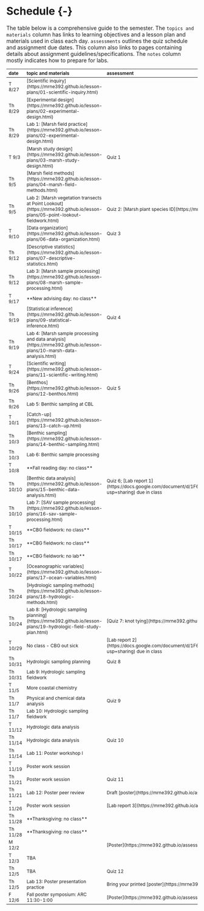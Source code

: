 # Schedule {-}

The table below is a comprehensive guide to the semester. The `topics and materials` column has links to learning objectives and a lesson plan and materials used in class each day. `assessments` outlines the quiz schedule and assignment due dates. This column also links to pages containing details about assignment guidelines/specifications. The `notes` column mostly indicates how to prepare for labs. 

<table class="table table-hover" style="font-size: 12px; margin-left: auto; margin-right: auto;">
 <thead>
  <tr>
   <th style="text-align:left;position: sticky; top:0; background-color: #FFFFFF;"> date </th>
   <th style="text-align:left;position: sticky; top:0; background-color: #FFFFFF;"> topic and materials </th>
   <th style="text-align:left;position: sticky; top:0; background-color: #FFFFFF;"> assessment </th>
   <th style="text-align:left;position: sticky; top:0; background-color: #FFFFFF;"> notes </th>
  </tr>
 </thead>
<tbody>
  <tr>
   <td style="text-align:left;"> T 8/27 </td>
   <td style="text-align:left;"> [Scientific inquiry](https://mrne392.github.io/lesson-plans/01-scientific-inquiry.html) </td>
   <td style="text-align:left;">  </td>
   <td style="text-align:left;">  </td>
  </tr>
  <tr>
   <td style="text-align:left;"> Th 8/29 </td>
   <td style="text-align:left;"> [Experimental design](https://mrne392.github.io/lesson-plans/02-experimental-design.html) </td>
   <td style="text-align:left;">  </td>
   <td style="text-align:left;">  </td>
  </tr>
  <tr>
   <td style="text-align:left;"> Th 8/29 </td>
   <td style="text-align:left;"> Lab 1: [Marsh field practice](https://mrne392.github.io/lesson-plans/02-experimental-design.html) </td>
   <td style="text-align:left;">  </td>
   <td style="text-align:left;"> Lab is in the marsh on campus. Wear long pants and bring waterproof boots. Be prepared to spend most of the afternoon outside. Guest instructor - Kylie Cherneskie. </td>
  </tr>
  <tr>
   <td style="text-align:left;"> T 9/3 </td>
   <td style="text-align:left;"> [Marsh study design](https://mrne392.github.io/lesson-plans/03-marsh-study-design.html) </td>
   <td style="text-align:left;"> Quiz 1 </td>
   <td style="text-align:left;"> Bring your notes for the quiz; notes must be on paper (typed or hand-written) </td>
  </tr>
  <tr>
   <td style="text-align:left;"> Th 9/5 </td>
   <td style="text-align:left;"> [Marsh field methods](https://mrne392.github.io/lesson-plans/04-marsh-field-methods.html) </td>
   <td style="text-align:left;">  </td>
   <td style="text-align:left;">  </td>
  </tr>
  <tr>
   <td style="text-align:left;"> Th 9/5 </td>
   <td style="text-align:left;"> Lab 2: [Marsh vegetation transects at Point Lookout](https://mrne392.github.io/lesson-plans/05-point-lookout-fieldwork.html) </td>
   <td style="text-align:left;"> Quiz 2: [Marsh plant species ID](https://mrne392.github.io/assessment/marsh-species.html) </td>
   <td style="text-align:left;"> Lab is at Point Lookout. Wear long pants (light, loose-fitting synthetic material is best; avoid jeans and tights). Bring waterproof boots (we have extra boots in limited sizes - if you own any please bring them). Be prepared to spend most of the afternoon outside. Bring your marsh plants species ID guide. Guest instructor - Kylie Cherneskie. </td>
  </tr>
  <tr>
   <td style="text-align:left;"> T 9/10 </td>
   <td style="text-align:left;"> [Data organization](https://mrne392.github.io/lesson-plans/06-data-organization.html) </td>
   <td style="text-align:left;"> Quiz 3 </td>
   <td style="text-align:left;"> Bring your notes for the quiz; notes must be on paper (typed or hand-written) </td>
  </tr>
  <tr>
   <td style="text-align:left;"> Th 9/12 </td>
   <td style="text-align:left;"> [Descriptive statistics](https://mrne392.github.io/lesson-plans/07-descriptive-statistics.html) </td>
   <td style="text-align:left;">  </td>
   <td style="text-align:left;">  </td>
  </tr>
  <tr>
   <td style="text-align:left;"> Th 9/12 </td>
   <td style="text-align:left;"> Lab 3: [Marsh sample processing](https://mrne392.github.io/lesson-plans/08-marsh-sample-processing.html) </td>
   <td style="text-align:left;">  </td>
   <td style="text-align:left;"> We will be indoors </td>
  </tr>
  <tr>
   <td style="text-align:left;"> T 9/17 </td>
   <td style="text-align:left;"> **New advising day: no class** </td>
   <td style="text-align:left;">  </td>
   <td style="text-align:left;">  </td>
  </tr>
  <tr>
   <td style="text-align:left;"> Th 9/19 </td>
   <td style="text-align:left;"> [Statistical inference](https://mrne392.github.io/lesson-plans/09-statistical-inference.html) </td>
   <td style="text-align:left;"> Quiz 4 </td>
   <td style="text-align:left;"> Bring your notes for the quiz; notes must be on paper (typed or hand-written) </td>
  </tr>
  <tr>
   <td style="text-align:left;"> Th 9/19 </td>
   <td style="text-align:left;"> Lab 4: [Marsh sample processing and data analysis](https://mrne392.github.io/lesson-plans/10-marsh-data-analysis.html) </td>
   <td style="text-align:left;">  </td>
   <td style="text-align:left;"> We will be indoors; guest instructor - Kylie Cherneskie </td>
  </tr>
  <tr>
   <td style="text-align:left;"> T 9/24 </td>
   <td style="text-align:left;"> [Scientific writing](https://mrne392.github.io/lesson-plans/11-scientific-writing.html) </td>
   <td style="text-align:left;">  </td>
   <td style="text-align:left;">  </td>
  </tr>
  <tr>
   <td style="text-align:left;"> Th 9/26 </td>
   <td style="text-align:left;"> [Benthos](https://mrne392.github.io/lesson-plans/12-benthos.html) </td>
   <td style="text-align:left;"> Quiz 5 </td>
   <td style="text-align:left;"> Bring your notes for the quiz; notes must be on paper (typed or hand-written) </td>
  </tr>
  <tr>
   <td style="text-align:left;"> Th 9/26 </td>
   <td style="text-align:left;"> Lab 5: Benthic sampling at CBL </td>
   <td style="text-align:left;">  </td>
   <td style="text-align:left;"> Wear comfortable outdoor clothing and closed-toe shoes. Be prepared to spend all afternoon outside. Guest instructor - Nina Santos. </td>
  </tr>
  <tr>
   <td style="text-align:left;"> T 10/1 </td>
   <td style="text-align:left;"> [Catch-up](https://mrne392.github.io/lesson-plans/13-catch-up.html) </td>
   <td style="text-align:left;">  </td>
   <td style="text-align:left;">  </td>
  </tr>
  <tr>
   <td style="text-align:left;"> Th 10/3 </td>
   <td style="text-align:left;"> [Benthic sampling](https://mrne392.github.io/lesson-plans/14-benthic-sampling.html) </td>
   <td style="text-align:left;">  </td>
   <td style="text-align:left;">  </td>
  </tr>
  <tr>
   <td style="text-align:left;"> Th 10/3 </td>
   <td style="text-align:left;"> Lab 6: Benthic sample processing </td>
   <td style="text-align:left;">  </td>
   <td style="text-align:left;"> We will be indoors. Guest instructor - Nina Santos. </td>
  </tr>
  <tr>
   <td style="text-align:left;"> T 10/8 </td>
   <td style="text-align:left;"> **Fall reading day: no class** </td>
   <td style="text-align:left;">  </td>
   <td style="text-align:left;">  </td>
  </tr>
  <tr>
   <td style="text-align:left;"> Th 10/10 </td>
   <td style="text-align:left;"> [Benthic data analysis](https://mrne392.github.io/lesson-plans/15-benthic-data-analysis.html) </td>
   <td style="text-align:left;"> Quiz 6; [Lab report 1](https://docs.google.com/document/d/1F6b2qSFbESrm1Hhu7xn3AIkZWvM4GQecbj_fWf65vFY/edit?usp=sharing) due in class </td>
   <td style="text-align:left;"> Bring your notes for the quiz; notes must be on paper (typed or hand-written) </td>
  </tr>
  <tr>
   <td style="text-align:left;"> Th 10/10 </td>
   <td style="text-align:left;"> Lab 7: [SAV sample processing](https://mrne392.github.io/lesson-plans/16-sav-sample-processing.html) </td>
   <td style="text-align:left;">  </td>
   <td style="text-align:left;"> We will be indoors. </td>
  </tr>
  <tr>
   <td style="text-align:left;"> T 10/15 </td>
   <td style="text-align:left;"> **CBG fieldwork: no class** </td>
   <td style="text-align:left;">  </td>
   <td style="text-align:left;">  </td>
  </tr>
  <tr>
   <td style="text-align:left;"> Th 10/17 </td>
   <td style="text-align:left;"> **CBG fieldwork: no class** </td>
   <td style="text-align:left;">  </td>
   <td style="text-align:left;">  </td>
  </tr>
  <tr>
   <td style="text-align:left;"> Th 10/17 </td>
   <td style="text-align:left;"> **CBG fieldwork: no lab** </td>
   <td style="text-align:left;">  </td>
   <td style="text-align:left;">  </td>
  </tr>
  <tr>
   <td style="text-align:left;"> T 10/22 </td>
   <td style="text-align:left;"> [Oceanographic variables](https://mrne392.github.io/lesson-plans/17-ocean-variables.html) </td>
   <td style="text-align:left;">  </td>
   <td style="text-align:left;">  </td>
  </tr>
  <tr>
   <td style="text-align:left;"> Th 10/24 </td>
   <td style="text-align:left;"> [Hydrologic sampling methods](https://mrne392.github.io/lesson-plans/18-hydrologic-methods.html) </td>
   <td style="text-align:left;">  </td>
   <td style="text-align:left;">  </td>
  </tr>
  <tr>
   <td style="text-align:left;"> Th 10/24 </td>
   <td style="text-align:left;"> Lab 8: [Hydrologic sampling planning](https://mrne392.github.io/lesson-plans/19-hydrologic-field-study-plan.html) </td>
   <td style="text-align:left;"> [Quiz 7: knot tying](https://mrne392.github.io/assessment/knot-tying.html) </td>
   <td style="text-align:left;"> Wear comfortable outdoor clothing. Be prepared to spend most of the afternoon outside. </td>
  </tr>
  <tr>
   <td style="text-align:left;"> T 10/29 </td>
   <td style="text-align:left;"> No class - CBG out sick </td>
   <td style="text-align:left;"> [Lab report 2](https://docs.google.com/document/d/1F6b2qSFbESrm1Hhu7xn3AIkZWvM4GQecbj_fWf65vFY/edit?usp=sharing) due in class </td>
   <td style="text-align:left;"> Please fill out [this spreadsheet](https://docs.google.com/spreadsheets/d/12mjX2OPoZhIaYeV2PQ3UFAC8ydg_2kKZeXzwmPuukt0/edit?usp=sharing) by the end of the day Tuesday 10/29 with your group's deployment gear needs. </td>
  </tr>
  <tr>
   <td style="text-align:left;"> Th 10/31 </td>
   <td style="text-align:left;"> Hydrologic sampling planning </td>
   <td style="text-align:left;"> Quiz 8 </td>
   <td style="text-align:left;"> Bring your notes for the quiz; notes must be on paper (typed or hand-written) </td>
  </tr>
  <tr>
   <td style="text-align:left;"> Th 10/31 </td>
   <td style="text-align:left;"> Lab 9: Hydrologic sampling fieldwork </td>
   <td style="text-align:left;">  </td>
   <td style="text-align:left;"> Wear comfortable outdoor clothing. Be prepared to spend most of the  afternoon outside. </td>
  </tr>
  <tr>
   <td style="text-align:left;"> T 11/5 </td>
   <td style="text-align:left;"> More coastal chemistry </td>
   <td style="text-align:left;">  </td>
   <td style="text-align:left;">  </td>
  </tr>
  <tr>
   <td style="text-align:left;"> Th 11/7 </td>
   <td style="text-align:left;"> Physical and chemical data analysis </td>
   <td style="text-align:left;"> Quiz 9 </td>
   <td style="text-align:left;"> Bring your notes for the quiz; notes must be on paper (typed or hand-written) </td>
  </tr>
  <tr>
   <td style="text-align:left;"> Th 11/7 </td>
   <td style="text-align:left;"> Lab 10: Hydrologic sampling fieldwork </td>
   <td style="text-align:left;">  </td>
   <td style="text-align:left;"> We will be indoors. </td>
  </tr>
  <tr>
   <td style="text-align:left;"> T 11/12 </td>
   <td style="text-align:left;"> Hydrologic data analysis </td>
   <td style="text-align:left;">  </td>
   <td style="text-align:left;">  </td>
  </tr>
  <tr>
   <td style="text-align:left;"> Th 11/14 </td>
   <td style="text-align:left;"> Hydrologic data analysis </td>
   <td style="text-align:left;"> Quiz 10 </td>
   <td style="text-align:left;">  </td>
  </tr>
  <tr>
   <td style="text-align:left;"> Th 11/14 </td>
   <td style="text-align:left;"> Lab 11: Poster workshop I </td>
   <td style="text-align:left;">  </td>
   <td style="text-align:left;"> We will be indoors. </td>
  </tr>
  <tr>
   <td style="text-align:left;"> T 11/19 </td>
   <td style="text-align:left;"> Poster work session </td>
   <td style="text-align:left;">  </td>
   <td style="text-align:left;">  </td>
  </tr>
  <tr>
   <td style="text-align:left;"> Th 11/21 </td>
   <td style="text-align:left;"> Poster work session </td>
   <td style="text-align:left;"> Quiz 11 </td>
   <td style="text-align:left;">  </td>
  </tr>
  <tr>
   <td style="text-align:left;"> Th 11/21 </td>
   <td style="text-align:left;"> Lab 12: Poster peer review </td>
   <td style="text-align:left;"> Draft [poster](https://mrne392.github.io/assessment/poster.html) due before lab </td>
   <td style="text-align:left;"> We will be indoors. </td>
  </tr>
  <tr>
   <td style="text-align:left;"> T 11/26 </td>
   <td style="text-align:left;"> Poster work session </td>
   <td style="text-align:left;"> [Lab report 3](https://mrne392.github.io/assessment/lab-report-3.html) due in class </td>
   <td style="text-align:left;">  </td>
  </tr>
  <tr>
   <td style="text-align:left;"> Th 11/28 </td>
   <td style="text-align:left;"> **Thanksgiving: no class** </td>
   <td style="text-align:left;">  </td>
   <td style="text-align:left;">  </td>
  </tr>
  <tr>
   <td style="text-align:left;"> Th 11/28 </td>
   <td style="text-align:left;"> **Thanksgiving: no class** </td>
   <td style="text-align:left;">  </td>
   <td style="text-align:left;">  </td>
  </tr>
  <tr>
   <td style="text-align:left;"> M 12/2 </td>
   <td style="text-align:left;">  </td>
   <td style="text-align:left;"> [Poster](https://mrne392.github.io/assessment/poster.html) due to printer; hard deadline </td>
   <td style="text-align:left;">  </td>
  </tr>
  <tr>
   <td style="text-align:left;"> T 12/3 </td>
   <td style="text-align:left;"> TBA </td>
   <td style="text-align:left;">  </td>
   <td style="text-align:left;">  </td>
  </tr>
  <tr>
   <td style="text-align:left;"> Th 12/5 </td>
   <td style="text-align:left;"> TBA </td>
   <td style="text-align:left;"> Quiz 12 </td>
   <td style="text-align:left;">  </td>
  </tr>
  <tr>
   <td style="text-align:left;"> Th 12/5 </td>
   <td style="text-align:left;"> Lab 13: Poster presentation practice </td>
   <td style="text-align:left;"> Bring your printed [poster](https://mrne392.github.io/assessment/poster.html) to lab </td>
   <td style="text-align:left;"> We will be indoors. </td>
  </tr>
  <tr>
   <td style="text-align:left;"> F 12/6 </td>
   <td style="text-align:left;"> Fall poster symposium: ARC 11:30-1:00 </td>
   <td style="text-align:left;"> [Poster](https://mrne392.github.io/assessment/poster.html) presentation </td>
   <td style="text-align:left;"> Attendance is mandatory; this will take the place of our scheduled final exam time </td>
  </tr>
</tbody>
</table>
